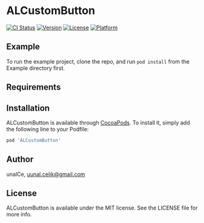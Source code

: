 # ALCustomButton

[![CI Status](https://img.shields.io/travis/unalCe/ALCustomButton.svg?style=flat)](https://travis-ci.org/unalCe/ALCustomButton)
[![Version](https://img.shields.io/cocoapods/v/ALCustomButton.svg?style=flat)](https://cocoapods.org/pods/ALCustomButton)
[![License](https://img.shields.io/cocoapods/l/ALCustomButton.svg?style=flat)](https://cocoapods.org/pods/ALCustomButton)
[![Platform](https://img.shields.io/cocoapods/p/ALCustomButton.svg?style=flat)](https://cocoapods.org/pods/ALCustomButton)

## Example

To run the example project, clone the repo, and run `pod install` from the Example directory first.

## Requirements

## Installation

ALCustomButton is available through [CocoaPods](https://cocoapods.org). To install
it, simply add the following line to your Podfile:

```ruby
pod 'ALCustomButton'
```

## Author

unalCe, uunal.celik@gmail.com

## License

ALCustomButton is available under the MIT license. See the LICENSE file for more info.
